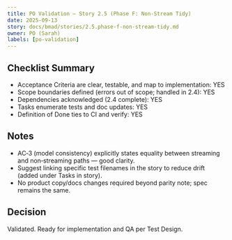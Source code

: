 ```yaml
---
title: PO Validation — Story 2.5 (Phase F: Non‑Stream Tidy)
date: 2025-09-13
story: docs/bmad/stories/2.5.phase-f-non-stream-tidy.md
owner: PO (Sarah)
labels: [po-validation]
---
```


## Checklist Summary

- Acceptance Criteria are clear, testable, and map to implementation: YES
- Scope boundaries defined (errors out of scope; handled in 2.4): YES
- Dependencies acknowledged (2.4 complete): YES
- Tasks enumerate tests and doc updates: YES
- Definition of Done ties to CI and verify: YES

## Notes

- AC‑3 (model consistency) explicitly states equality between streaming and non‑streaming paths — good clarity.
- Suggest linking specific test filenames in the story to reduce drift (added under Tasks in story).
- No product copy/docs changes required beyond parity note; spec remains the same.

## Decision

Validated. Ready for implementation and QA per Test Design.
